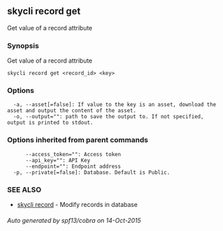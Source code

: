 ## skycli record get

Get value of a record attribute

### Synopsis


Get value of a record attribute

```
skycli record get <record_id> <key>
```

### Options

```
  -a, --asset[=false]: If value to the key is an asset, download the asset and output the content of the asset.
  -o, --output="": path to save the output to. If not specified, output is printed to stdout.
```

### Options inherited from parent commands

```
      --access_token="": Access token
      --api_key="": API Key
      --endpoint="": Endpoint address
  -p, --private[=false]: Database. Default is Public.
```

### SEE ALSO
* [skycli record](skycli_record.md)	 - Modify records in database

###### Auto generated by spf13/cobra on 14-Oct-2015
